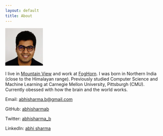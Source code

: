 ```yaml
---
layout: default
title: About
---
```


![](/assets/abhi.png)

I live in [Mountain View](https://en.wikipedia.org/wiki/Mountain_View,_California) and work at [FogHorn](https://www.foghorn.io/). I was born in Northern India (close to the Himalayan range). Previously studied Computer Science and Machine Learning at Carnegie Mellon University, Pittsburgh (CMU). Currently obessed with how the brain and the world works.


Email: [abhisharma.b@gmail.com](mailto:abhisharma.b@gmail.com)

GitHub: [abhisharmab](https://github.com/abhisharmab)

Twitter: [abhisharma_b](https://twitter.com/abhisharma_b)

LinkedIn: [abhi sharma](https://www.linkedin.com/in/abhishekbaburamsharma/)



